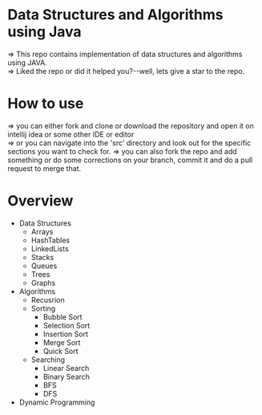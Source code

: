 # Data Structures and Algorithms using Java
=> This repo contains implementation of data structures and algorithms using JAVA.</br>
=> Liked the repo or did it helped you?--well, lets give a star to the repo.
# How to use
=> you can either fork and clone or download the repository and open it on intellij idea or some other IDE or editor</br>
=> or you can navigate into the 'src' directory and look out for the specific sections you want to check for.
=> you can also fork the repo and add something or do some corrections on your branch, commit it and do a pull request to merge that.
# Overview
<ul>
<li>
Data Structures
<ul>
<li>Arrays</li>
<li>HashTables</li>
<li>LinkedLists</li>
<li>Stacks</li>
<li>Queues</li>
<li>Trees</li>
<li>Graphs</li>
</ul>
</li>
<li>
Algorithms
<ul>
<li>Recusrion</li>
<li>Sorting<ul>
<li>Bubble Sort</li>
<li>Selection Sort</li>
<li>Insertion Sort</li>
<li>Merge Sort</li>
<li>Quick Sort</li>
</ul>
</li>
<li>Searching<ul>
<li>Linear Search</li>
<li>Binary Search</li>
<li>BFS</li>
<li>DFS</li>
</ul></li>
</ul>
</li>
<li>Dynamic Programming</li>
</ul>

